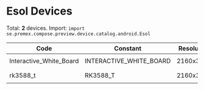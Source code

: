 # Esol Devices

Total: **2** devices. Import: `import se.premex.compose.preview.device.catalog.android.Esol`

| Code | Constant | Resolution | DPI | Compose Spec | Preview Usage |
|------|----------|------------|-----|-------------|---------------|
| Interactive_White_Board | INTERACTIVE_WHITE_BOARD | 2160x3840 | 640 | `spec:width=2160px,height=3840px,dpi=640` | `@Preview(device = Esol.INTERACTIVE_WHITE_BOARD)` |
| rk3588_t | RK3588_T | 2160x3840 | 480 | `spec:width=2160px,height=3840px,dpi=480` | `@Preview(device = Esol.RK3588_T)` |

<!-- Generated automatically. Do not edit manually. -->
